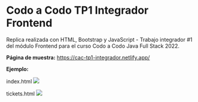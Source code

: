 # Codo a Codo TP1 Integrador Frontend
Replica realizada con HTML, Bootstrap y JavaScript - Trabajo integrador #1 del módulo Frontend para el curso Codo a Codo Java Full Stack 2022.

**Página de muestra:** https://cac-tp1-integrador.netlify.app/

**Ejemplo:**

index.html
<img src="https://github.com/jc-projects/tp1_integrador_cac/blob/main/img/ejemplo.jpg">

tickets.html
<img src="https://github.com/jc-projects/tp1_integrador_cac/blob/main/img/ejemplo2.jpg">
